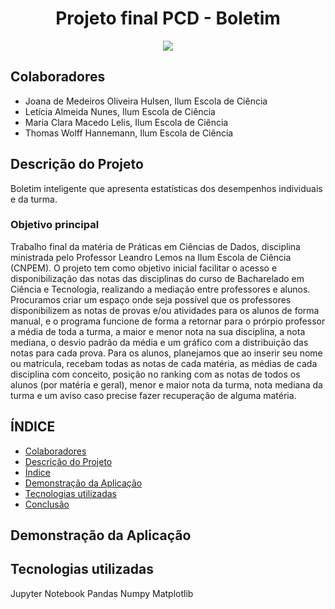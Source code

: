 <h1 align='center'> Projeto final PCD - Boletim </h1>

<p align="center">
<img loading="lazy" src="http://img.shields.io/static/v1?label=STATUS&message=EM%20DESENVOLVIMENTO&color=BLUE&style=for-the-badge"/>
</p>

## Colaboradores
* Joana de Medeiros Oliveira Hulsen, Ilum Escola de Ciência
* Letícia Almeida Nunes, Ilum Escola de Ciência
* Maria Clara Macedo Lelis, Ilum Escola de Ciência
* Thomas Wolff Hannemann, Ilum Escola de Ciência

## Descrição do Projeto
Boletim inteligente que apresenta estatísticas dos desempenhos individuais e da turma.
### Objetivo principal
Trabalho final da matéria de Práticas em Ciências de Dados, disciplina ministrada pelo Professor Leandro Lemos na Ilum Escola de Ciência (CNPEM). O projeto tem como objetivo inicial facilitar o acesso e disponibilização das notas das disciplinas do curso de Bacharelado em Ciência e Tecnologia, realizando a mediação entre professores e alunos. Procuramos criar um espaço onde seja possível que os professores disponibilizem as notas de provas e/ou atividades para os alunos de forma manual, e o programa funcione de forma a retornar para o prórpio professor a média de toda a turma, a maior e menor nota na sua disciplina, a nota mediana, o desvio padrão da média e um gráfico com a distribuição das notas para cada prova.</n>
Para os alunos, planejamos que ao inserir seu nome ou matrícula, recebam todas as notas de cada matéria, as médias de cada disciplina com conceito, posição no ranking com as notas de todos os alunos (por matéria e geral), menor e maior nota da turma, nota mediana da turma e um aviso caso precise fazer recuperação de alguma matéria.

## ÍNDICE
* [Colaboradores](#colaboradores)
* [Descrição do Projeto](#descrição-do-projeto)
* [Índice](#índice)
* [Demonstração da Aplicação](#funcionalidades-e-demonstração-da-aplicação)
* [Tecnologias utilizadas](#tecnologias-utilizadas)
* [Conclusão](#conclusão)

## Demonstração da Aplicação

## Tecnologias utilizadas
Jupyter Notebook
Pandas
Numpy
Matplotlib
